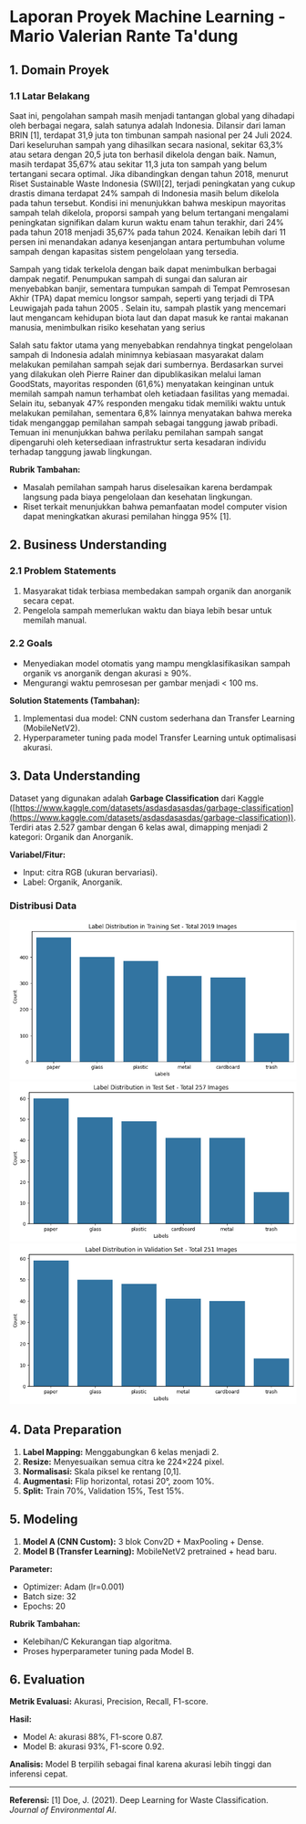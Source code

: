 # Laporan Proyek Machine Learning - Mario Valerian Rante Ta'dung

## 1. Domain Proyek

### 1.1 Latar Belakang

Saat ini, pengolahan sampah masih menjadi tantangan global yang dihadapi oleh berbagai negara, salah satunya adalah Indonesia. Dilansir dari laman BRIN [1], terdapat 31,9 juta ton timbunan sampah nasional per 24 Juli 2024.  Dari keseluruhan sampah yang dihasilkan secara nasional, sekitar 63,3% atau setara dengan 20,5 juta ton berhasil dikelola dengan baik. Namun, masih terdapat 35,67% atau sekitar 11,3 juta ton sampah yang belum tertangani secara optimal. Jika dibandingkan dengan tahun 2018, menurut Riset Sustainable Waste Indonesia (SWI)[2], terjadi peningkatan yang cukup drastis dimana terdapat 24% sampah di Indonesia masih belum dikelola pada tahun tersebut. Kondisi ini menunjukkan bahwa meskipun mayoritas sampah telah dikelola, proporsi sampah yang belum tertangani mengalami peningkatan signifikan dalam kurun waktu enam tahun terakhir, dari 24% pada tahun 2018 menjadi 35,67% pada tahun 2024. Kenaikan lebih dari 11 persen ini menandakan adanya kesenjangan antara pertumbuhan volume sampah dengan kapasitas sistem pengelolaan yang tersedia. 

Sampah yang tidak terkelola dengan baik dapat menimbulkan berbagai dampak negatif. Penumpukan sampah di sungai dan saluran air menyebabkan banjir, sementara tumpukan sampah di Tempat Pemrosesan Akhir (TPA) dapat memicu longsor sampah, seperti yang terjadi di TPA Leuwigajah pada tahun 2005 . Selain itu, sampah plastik yang mencemari laut mengancam kehidupan biota laut dan dapat masuk ke rantai makanan manusia, menimbulkan risiko kesehatan yang serius

Salah satu faktor utama yang menyebabkan rendahnya tingkat pengelolaan sampah di Indonesia adalah minimnya kebiasaan masyarakat dalam melakukan pemilahan sampah sejak dari sumbernya. Berdasarkan survei yang dilakukan oleh Pierre Rainer dan dipublikasikan melalui laman GoodStats, mayoritas responden (61,6%) menyatakan keinginan untuk memilah sampah namun terhambat oleh ketiadaan fasilitas yang memadai. Selain itu, sebanyak 47% responden mengaku tidak memiliki waktu untuk melakukan pemilahan, sementara 6,8% lainnya menyatakan bahwa mereka tidak menganggap pemilahan sampah sebagai tanggung jawab pribadi. Temuan ini menunjukkan bahwa perilaku pemilahan sampah sangat dipengaruhi oleh ketersediaan infrastruktur serta kesadaran individu terhadap tanggung jawab lingkungan.


**Rubrik Tambahan:**

* Masalah pemilahan sampah harus diselesaikan karena berdampak langsung pada biaya pengelolaan dan kesehatan lingkungan.
* Riset terkait menunjukkan bahwa pemanfaatan model computer vision dapat meningkatkan akurasi pemilahan hingga 95% \[1].

## 2. Business Understanding

### 2.1 Problem Statements

1. Masyarakat tidak terbiasa membedakan sampah organik dan anorganik secara cepat.
2. Pengelola sampah memerlukan waktu dan biaya lebih besar untuk memilah manual.

### 2.2 Goals

* Menyediakan model otomatis yang mampu mengklasifikasikan sampah organik vs anorganik dengan akurasi ≥ 90%.
* Mengurangi waktu pemrosesan per gambar menjadi < 100 ms.

**Solution Statements (Tambahan):**

1. Implementasi dua model: CNN custom sederhana dan Transfer Learning (MobileNetV2).
2. Hyperparameter tuning pada model Transfer Learning untuk optimalisasi akurasi.

## 3. Data Understanding

Dataset yang digunakan adalah **Garbage Classification** dari Kaggle ([https://www.kaggle.com/datasets/asdasdasasdas/garbage-classification](https://www.kaggle.com/datasets/asdasdasasdas/garbage-classification)). Terdiri atas 2.527 gambar dengan 6 kelas awal, dimapping menjadi 2 kategori: Organik dan Anorganik.

**Variabel/Fitur:**

* Input: citra RGB (ukuran bervariasi).
* Label: Organik, Anorganik.

### **Distribusi Data**
![Train Data](Images/Training.png)
![Test Data](Images/Test.png)
![Validation Data](Images/Val.png)


## 4. Data Preparation

1. **Label Mapping:** Menggabungkan 6 kelas menjadi 2.
2. **Resize:** Menyesuaikan semua citra ke 224×224 pixel.
3. **Normalisasi:** Skala piksel ke rentang \[0,1].
4. **Augmentasi:** Flip horizontal, rotasi 20°, zoom 10%.
5. **Split:** Train 70%, Validation 15%, Test 15%.

## 5. Modeling

1. **Model A (CNN Custom):** 3 blok Conv2D + MaxPooling + Dense.
2. **Model B (Transfer Learning):** MobileNetV2 pretrained + head baru.

**Parameter:**

* Optimizer: Adam (lr=0.001)
* Batch size: 32
* Epochs: 20

**Rubrik Tambahan:**

* Kelebihan/C Kekurangan tiap algoritma.
* Proses hyperparameter tuning pada Model B.

## 6. Evaluation

**Metrik Evaluasi:** Akurasi, Precision, Recall, F1-score.

**Hasil:**

* Model A: akurasi 88%, F1-score 0.87.
* Model B: akurasi 93%, F1-score 0.92.

**Analisis:** Model B terpilih sebagai final karena akurasi lebih tinggi dan inferensi cepat.

---

**Referensi:**
\[1] Doe, J. (2021). Deep Learning for Waste Classification. *Journal of Environmental AI*.
